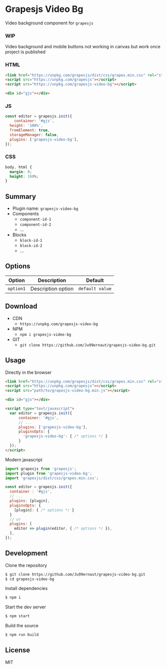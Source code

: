 # Grapesjs Video Bg

Video background component for `grapesjs`

### WIP
Video background and mobile buttons not working in canvas but work once project is published

### HTML
```html
<link href="https://unpkg.com/grapesjs/dist/css/grapes.min.css" rel="stylesheet">
<script src="https://unpkg.com/grapesjs"></script>
<script src="https://unpkg.com/grapesjs-video-bg"></script>

<div id="gjs"></div>
```

### JS
```js
const editor = grapesjs.init({
	container: '#gjs',
  height: '100%',
  fromElement: true,
  storageManager: false,
  plugins: ['grapesjs-video-bg'],
});
```

### CSS
```css
body, html {
  margin: 0;
  height: 100%;
}
```


## Summary

* Plugin name: `grapesjs-video-bg`
* Components
    * `component-id-1`
    * `component-id-2`
    * ...
* Blocks
    * `block-id-1`
    * `block-id-2`
    * ...



## Options

| Option | Description | Default |
|-|-|-
| `option1` | Description option | `default value` |



## Download

* CDN
  * `https://unpkg.com/grapesjs-video-bg`
* NPM
  * `npm i grapesjs-video-bg`
* GIT
  * `git clone https://github.com/Ju99ernaut/grapesjs-video-bg.git`



## Usage

Directly in the browser
```html
<link href="https://unpkg.com/grapesjs/dist/css/grapes.min.css" rel="stylesheet"/>
<script src="https://unpkg.com/grapesjs"></script>
<script src="path/to/grapesjs-video-bg.min.js"></script>

<div id="gjs"></div>

<script type="text/javascript">
  var editor = grapesjs.init({
      container: '#gjs',
      // ...
      plugins: ['grapesjs-video-bg'],
      pluginsOpts: {
        'grapesjs-video-bg': { /* options */ }
      }
  });
</script>
```

Modern javascript
```js
import grapesjs from 'grapesjs';
import plugin from 'grapesjs-video-bg';
import 'grapesjs/dist/css/grapes.min.css';

const editor = grapesjs.init({
  container : '#gjs',
  // ...
  plugins: [plugin],
  pluginsOpts: {
    [plugin]: { /* options */ }
  }
  // or
  plugins: [
    editor => plugin(editor, { /* options */ }),
  ],
});
```



## Development

Clone the repository

```sh
$ git clone https://github.com/Ju99ernaut/grapesjs-video-bg.git
$ cd grapesjs-video-bg
```

Install dependencies

```sh
$ npm i
```

Start the dev server

```sh
$ npm start
```

Build the source

```sh
$ npm run build
```



## License

MIT
